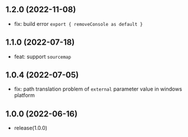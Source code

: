 ## 1.2.0 (2022-11-08)

- fix: build error `export { removeConsole as default }`

## 1.1.0 (2022-07-18)

- feat: support `sourcemap`

## 1.0.4 (2022-07-05)

- fix: path translation problem of `external` parameter value in windows platform

## 1.0.0 (2022-06-16)

- release(1.0.0)
